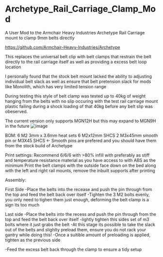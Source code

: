 # Archetype_Rail_Carriage_Clamp_Mod
A User Mod to the Armchair Heavy Industries Archetype Rail Carriage mount to clamp 9mm belts directly 

https://github.com/Armchair-Heavy-Industries/Archetype

This replaces the universal belt clip with belt clamps that restrain the belt directly to the rail carriage itself as well as providing a excess belt loop location

I personally found that the stock belt mount lacked the ability to adjusting individual belt slack as well as ensure that belt pretension slack for mods like Monolith, which has very limited tension range

During testing this style of belt clamp was tested up to 40kg of weight hanging from the belts with no slip occuring with the test rail carriage mount plastic failing during a shock loading of that 40kg before any belt slip was obeserved.

The current version only supports MGN12H but this may expand to MGN9H in the future 
![image](https://github.com/Thescarecow/Archetype_Rail_Carriage_Clamp_Mod/assets/148969384/5477a4ad-cc65-496d-adfc-6ceb5ca58e95)


BOM:
6  M2 3mm x 3.6mm heat sets
6  M2x12mm SHCS
2  M3x45mm smooth pin or M3X45 SHCS  <- Smooth pins are prefered and you should have them from the stock build of Archetype

Print settings:
Recommend 6/6/6 with >80% infill with preferably as stiff and temperature resistance material as you have access to with ABS as the minimum
Print the belt clamps with the outside face down on the bed along with the left and right rail mounts, remove the inbuilt supports after printing

Assembly:

First Side
-Place the belts into the recease and push the pin through from the top and feed the belt back over itself
-Tighten the 3 M2 bolts evenly, you only need to tighen them just enough, deforming the belt clamp is a sign its too much

Last side
-Place the belts into the recess and push the pin through from the top and feed the belt back over itself
-lightly tighten this sides set of m3 bolts where it just grabs the belt
-At this stage its possible to take the slack out of the belts and slighlty preload them, ensure you do not rack your gantry while doing this!
-Once a suitible amount of preloading is applied, tighten as the previous side

-Feed the excess belt back through the clamp to ensure a tidy setup

